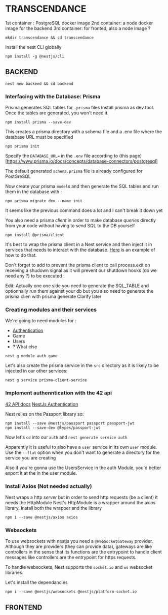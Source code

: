 #  TRANSCENDANCE

1st container : PostgreSQL docker image
2nd container: a node docker image for the backend
3rd container: for fronted, also a node image ?

```
mkdir transcendance && cd transcendance
```
Install the nest CLI globally
```
npm install -g @nestjs/cli
```
## BACKEND

```
nest new backend && cd backend
```
### Interfacing with the Database: Prisma

Prisma generates SQL tables for `.prisma` files
Install prisma as dev tool. Once the tables are generated, you won't need it.
```
npm install prisma --save-dev
```
This creates a prisma directory with a schema file and a .env file where the database
URL must be specified
```
npx prisma init
```
Specify the `DATABASE_URL=` in the `.env` file according to (this page)[https://www.prisma.io/docs/concepts/database-connectors/postgresql]

The default generated `schema.prisma` file is already configured for PostGreSQL

Now create your prisma `model`s and then generate the SQL tables and run them in
the database with :
```
npx prisma migrate dev --name init
```
It seems like the previous command does a lot and I can't break it down yet

You also need a prisma _client_ in order to make database _queries_ directly 
from your code without having to send SQL to the DB yourself
```
npm install @prisma/client
```
It's best to wrap the prisma client in a Nest service and then inject it in services 
that needs to interact with the database.
[Here](https://docs.nestjs.com/recipes/prisma#use-prisma-client-in-your-nestjs-services) is an example of how to do that.

Don't forget to add to prevent the prisma client to call process.exit on receiving a shudown signal as it
will prevent our shutdown hooks (do we need any ?) to be executed :
[](https://docs.nestjs.com/recipes/prisma#issues-with-enableshutdownhooks)

Edit: Actually one one side you need to generate the SQL_TABLE and optionnally run them against your db
but you also need to generate the prisma clien with prisma generate
Clarify later

###  Creating modules and their services

We're going to need modules for :
- [Authentication](https://docs.nestjs.com/security/authentication#authentication)
- Game
- Users
- ? What else

```
nest g module auth game
```
Let's also create the prisma service in the `src` directory as it is likely to be injected in our
other services:
```
nest g service prisma-client-service
```
###  Implement authenntication with the 42 api

[42 API docs](https://api.intra.42.fr/apidoc)
[NestJs Authentication](https://docs.nestjs.com/security/authentication#authentication)

Nest relies on the Passport library so:
```
npm install --save @nestjs/passport passport passport-jwt
npm install --save-dev @types/passport-jwt
```
Now let's `cd` into our `auth` and `nest generate service auth`

Apparently it is useful to also have a `user` service in its own `user` module. 
Use the `--flat` option when you don't want to generate a directory for the service you are creating

Also if you're gonna use the UsersService in the auth Module, you'd better export it at the in the user module.

###  Install Axios (Not needed actually)

Nest wraps a http *server* but in order to send http requests (be a client) it needs the HttpModule
Nest's HttpModule is a wrapper around the axios library. Install both the wrapper and the library
```
npm i --save @nestjs/axios axios
```

### Websockets

To use websockets with nestjs you need a `@WebSocketGateway` provider. Although they are providers (they can provide data), gateways are like controllers
in the sense that its functions are the entrypoint to handle client messages like controllers are the entrypoint for https requests.

To handle websockets, Nest supports the `socket.io` and `ws` websocket libraries.

Let's install the dependancies
```
npm i --save @nestjs/websockets @nestjs/platform-socket.io
```

##  FRONTEND
